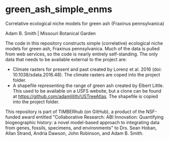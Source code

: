 # green_ash_simple_enms
Correlative ecological niche models for green ash (Fraxinus pennsylvanica)

Adam B. Smith | Missouri Botanical Garden

The code in this repository constructs simple (correlative) ecological niche models for green ash, Fraxinus pennsylvanica. Much of the data is pulled from web services, so the code is nearly entirely self-standing. The only data that needs to be available external to the project are:

* Climate rasters for present and past created by Lorenz et al. 2016 (doi: 10.1038/sdata.2016.48). The climate rasters are coped into the project folder.
* A shapefile representing the range of green ash created by Elbert Little. This used to be available on a USFS website, but a clone can be found at https://github.com/adamlilith/USTreeAtlas. The shapefile is copied into the project folder.

This repository is part of TIMBERhub (on GitHub), a product of the NSF-funded award entitled "Collaborative Research: ABI Innovation: Quantifying biogeographic history: a novel model-based approach to integrating data from genes, fossils, specimens, and environments" to Drs. Sean Hoban, Allan Strand, Andria Dawson, John Robinson, and Adam B. Smith.
